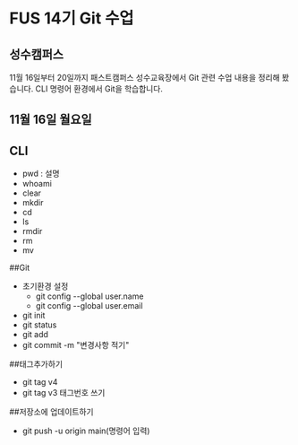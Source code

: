 # FUS 14기 Git 수업
## 성수캠퍼스
11월 16일부터 20일까지 패스트캠퍼스 성수교육장에서 Git 관련 수업 내용을 정리해 봤습니다.
CLI 명령어 환경에서 Git을 학습합니다.

## 11월 16일 월요일

## CLI
- pwd : 설명
- whoami
- clear
- mkdir
- cd
- ls
- rmdir
- rm
- mv

##Git
- 초기환경 설정
  - git config --global user.name
  - git config --global user.email
- git init
- git status
- git add
- git commit -m "변경사항 적기"

##태그추가하기
- git tag v4
- git tag v3 태그번호 쓰기

##저장소에 업데이트하기
- git push -u origin main(명령어 입력)